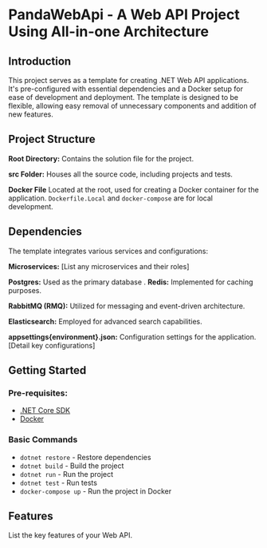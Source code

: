 ﻿# PandaWebApi - A Web API Project Using All-in-one Architecture

## Introduction
This project serves as a template for creating .NET Web API applications. It's pre-configured with essential
dependencies and a Docker setup for ease of development and deployment. The template is designed to be flexible,
allowing easy removal of unnecessary components and addition of new features.

## Project Structure

**Root Directory:** Contains the solution file for the project.

**src Folder:** Houses all the source code, including projects and tests.

**Docker File** Located at the root, used for creating a Docker container for the application. `Dockerfile.Local` and `docker-compose` are for local development.

## Dependencies

The template integrates various services and configurations:

**Microservices:** [List any microservices and their roles]

**Postgres:** Used as the primary database
.
**Redis:** Implemented for caching purposes.

**RabbitMQ (RMQ):** Utilized for messaging and event-driven architecture.

**Elasticsearch:** Employed for advanced search capabilities.

**appsettings{environment}.json:** Configuration settings for the application. [Detail key configurations]

## Getting Started
### Pre-requisites:
- [.NET Core SDK](https://dotnet.microsoft.com/download)
- [Docker](https://www.docker.com/products/docker-desktop)
### Basic Commands
- `dotnet restore` - Restore dependencies
- `dotnet build` - Build the project
- `dotnet run` - Run the project
- `dotnet test` - Run tests
- `docker-compose up` - Run the project in Docker

## Features

List the key features of your Web API.